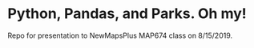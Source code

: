 # Python, Pandas, and Parks. Oh my!

Repo for presentation to NewMapsPlus MAP674 class on 8/15/2019.
